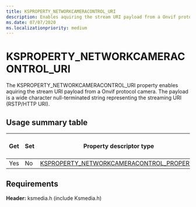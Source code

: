 ```yaml
---
title: KSPROPERTY_NETWORKCAMERACONTROL_URI
description: Enables aquiring the stream URI payload from a Onvif protocol camera.
ms.date: 07/07/2020
ms.localizationpriority: medium
---
```


# KSPROPERTY_NETWORKCAMERACONTROL_URI

The KSPROPERTY_NETWORKCAMERACONTROL_URI property enables aquiring the stream URI payload from a Onvif protocol camera. The payload is a wide character null-terminated string representing the streaming URI (RSTP/HTTP URI).

## Usage summary table

| Get | Set | Property descriptor type | Property value type |
|--|--|--|--|
| Yes | No | [KSPROPERTY_NETWORKCAMERACONTROL_PROPERTY](https://docs.microsoft.com/windows-hardware/drivers/stream/ne-ksmedia-ksproperty-networkcameracontrol-property) | LONG |

## Requirements

**Header:** ksmedia.h (include Ksmedia.h)
